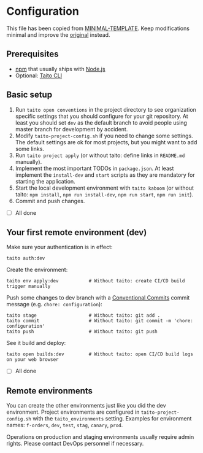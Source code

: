 # Configuration

This file has been copied from [MINIMAL-TEMPLATE](https://github.com/TaitoUnited/MINIMAL-TEMPLATE/). Keep modifications minimal and improve the [original](https://github.com/TaitoUnited/MINIMAL-TEMPLATE/blob/dev/CONFIGURATION.md) instead.

## Prerequisites

* [npm](https://github.com/npm/cli) that usually ships with [Node.js](https://nodejs.org/)
* Optional: [Taito CLI](https://taitounited.github.io/taito-cli/)

## Basic setup

1. Run `taito open conventions` in the project directory to see organization specific settings that you should configure for your git repository. At least you should set `dev` as the default branch to avoid people using master branch for development by accident.
2. Modify `taito-project-config.sh` if you need to change some settings. The default settings are ok for most projects, but you might want to add some links.
3. Run `taito project apply` (or without taito: define links in `README.md` manually).
4. Implement the most important TODOs in `package.json`. At least implement the `install-dev` and `start` scripts as they are mandatory for starting the application.
5. Start the local development environment with `taito kaboom` (or without taito: `npm install`, `npm run install-dev`, `npm run start`, `npm run init`).
6. Commit and push changes.

* [ ] All done

## Your first remote environment (dev)

Make sure your authentication is in effect:

    taito auth:dev

Create the environment:

    taito env apply:dev           # Without taito: create CI/CD build trigger manually

Push some changes to dev branch with a [Conventional Commits](http://conventionalcommits.org/) commit message (e.g. `chore: configuration`):

    taito stage                   # Without taito: git add .
    taito commit                  # Without taito: git commit -m 'chore: configuration'
    taito push                    # Without taito: git push

See it build and deploy:

    taito open builds:dev         # Without taito: open CI/CD build logs on your web browser

* [ ] All done

## Remote environments

You can create the other environments just like you did the dev environment. Project environments are configured in `taito-project-config.sh` with the `taito_environments` setting. Examples for environment names: `f-orders`, `dev`, `test`, `stag`, `canary`, `prod`.

Operations on production and staging environments usually require admin rights. Please contact DevOps personnel if necessary.
